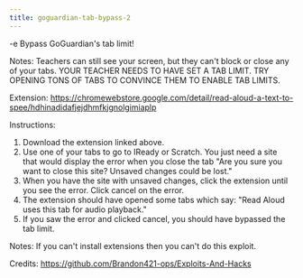 ```yaml
---
title: goguardian-tab-bypass-2
---
```


-e 
Bypass GoGuardian's tab limit!

Notes:
Teachers can still see your screen, but they can't block or close any of your tabs.
YOUR TEACHER NEEDS TO HAVE SET A TAB LIMIT. TRY OPENING TONS OF TABS TO CONVINCE THEM TO ENABLE TAB LIMITS.

Extension:
https://chromewebstore.google.com/detail/read-aloud-a-text-to-spee/hdhinadidafjejdhmfkjgnolgimiaplp

Instructions:
1. Download the extension linked above.
2. Use one of your tabs to go to IReady or Scratch. You just need a site that would display the error 
when you close the tab "Are you sure you want to close this site? Unsaved changes could be lost."
3. When you have the site with unsaved changes, click the extension until you see the error. Click cancel on the error.
4. The extension should have opened some tabs which say: "Read Aloud uses this tab for audio playback."
5. If you saw the error and clicked cancel, you should have bypassed the tab limit.

Notes:
If you can't install extensions then you can't do this exploit.

Credits:
https://github.com/Brandon421-ops/Exploits-And-Hacks

